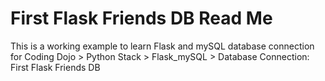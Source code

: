 # First Flask Friends DB Read Me

This is a working example to learn Flask and mySQL database connection for Coding Dojo > Python Stack > Flask_mySQL > Database Connection: First Flask Friends DB